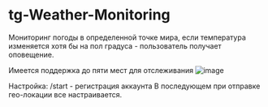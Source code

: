 # tg-Weather-Monitoring
Мониторинг погоды в определенной точке мира, если температура изменяется хотя бы на пол градуса - пользователь получает оповещение.

Имеется поддержка до пяти мест для отслеживания
![image](https://github.com/user-attachments/assets/c7514c02-4b68-4091-8738-80f5cf5ce302)

Настройка:
/start - регистрация аккаунта
В последующем при отправке гео-локации все настраивается.
